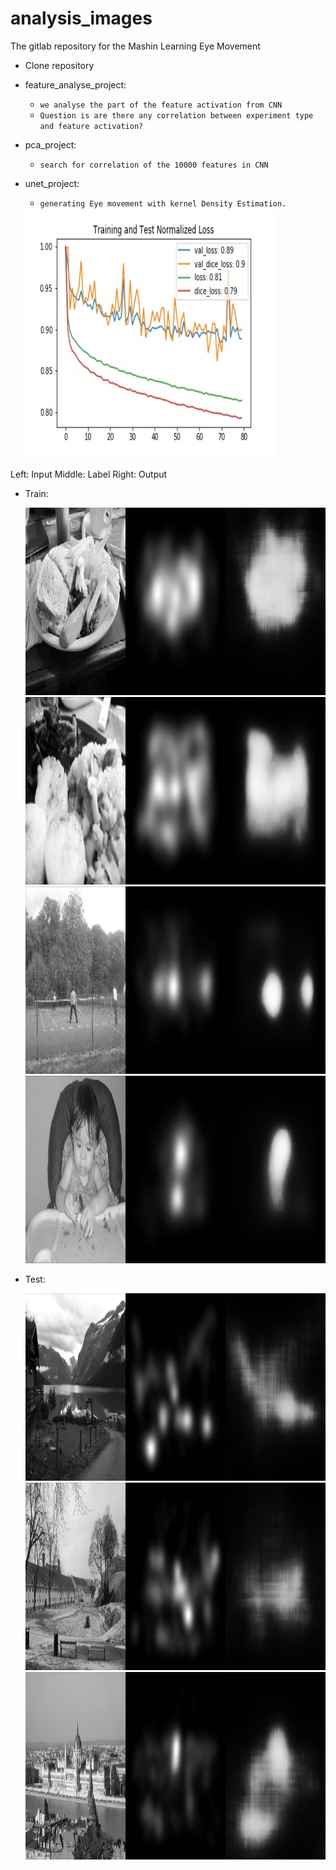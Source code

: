 # analysis_images

The gitlab repository for the Mashin Learning Eye Movement


* Clone repository
* feature_analyse_project:
    * `we analyse the part of the feature activation from CNN`
	* `Question is are there any correlation between experiment type and feature activation?`
* pca_project:
    * `search for correlation of the 10000 features in CNN`
 
* unet_project:
    * `generating Eye movement with kernel Density Estimation.`


	<img  height="400px" width="400px" alt="Server Icon" src="images/bce_dice_loss.jpg" />
	
	
Left: Input  Middle: Label  Right: Output
	
* Train:
	
	<img  height="300px" width="600px" alt="Server Icon" src="images/train_out.png" />
	
	<img  height="300px" width="600px" alt="Server Icon" src="images/train2_out.png" />
	
	<img  height="300px" width="600px" alt="Server Icon" src="images/train3_out.png" />
	
	<img  height="300px" width="600px" alt="Server Icon" src="images/train4_out.png" />
	
* Test:
	
	<img  height="300px" width="600px" alt="Server Icon" src="images/test1_out.png" />
	
	<img  height="300px" width="600px" alt="Server Icon" src="images/test2_out.png" />
	
	<img  height="300px" width="600px" alt="Server Icon" src="images/test3_out.png" />
	

	